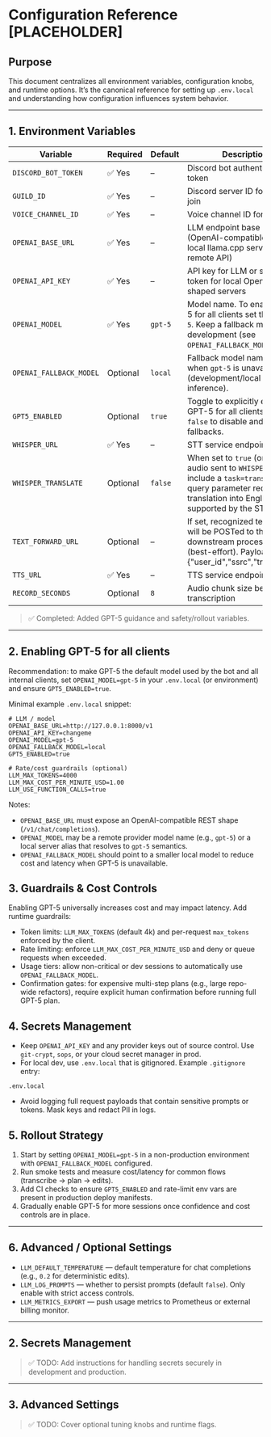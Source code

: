 # Configuration Reference [PLACEHOLDER]

## Purpose
This document centralizes all environment variables, configuration knobs, and runtime options. It’s the canonical reference for setting up `.env.local` and understanding how configuration influences system behavior.

---

## 1. Environment Variables

| Variable | Required | Default | Description |
|----------|----------|---------|-------------|
| `DISCORD_BOT_TOKEN` | ✅ Yes | – | Discord bot authentication token |
| `GUILD_ID` | ✅ Yes | – | Discord server ID for auto-join |
| `VOICE_CHANNEL_ID` | ✅ Yes | – | Voice channel ID for auto-join |
| `OPENAI_BASE_URL` | ✅ Yes | – | LLM endpoint base URL (OpenAI-compatible; e.g. local llama.cpp server or remote API) |
| `OPENAI_API_KEY` | ✅ Yes | – | API key for LLM or service token for local OpenAI-shaped servers |
| `OPENAI_MODEL` | ✅ Yes | `gpt-5` | Model name. To enable GPT-5 for all clients set this to `gpt-5`. Keep a fallback model for development (see `OPENAI_FALLBACK_MODEL`). |
| `OPENAI_FALLBACK_MODEL` | Optional | `local` | Fallback model name to use when `gpt-5` is unavailable (development/local inference). |
| `GPT5_ENABLED` | Optional | `true` | Toggle to explicitly enable GPT-5 for all clients. Set to `false` to disable and force fallbacks. |
| `WHISPER_URL` | ✅ Yes | – | STT service endpoint |
| `WHISPER_TRANSLATE` | Optional | `false` | When set to `true` (or `1`), the audio sent to `WHISPER_URL` will include a `task=translate` query parameter requesting translation into English when supported by the STT service. |
| `TEXT_FORWARD_URL` | Optional | – | If set, recognized text (JSON) will be POSTed to this URL for downstream processing (best-effort). Payload: {"user_id","ssrc","transcript"}. |
| `TTS_URL` | ✅ Yes | – | TTS service endpoint |
| `RECORD_SECONDS` | Optional | `8` | Audio chunk size before transcription |

> ✅ Completed: Added GPT-5 guidance and safety/rollout variables.

---

## 2. Enabling GPT-5 for all clients

Recommendation: to make GPT-5 the default model used by the bot and all internal clients, set `OPENAI_MODEL=gpt-5` in your `.env.local` (or environment) and ensure `GPT5_ENABLED=true`.

Minimal example `.env.local` snippet:

```env
# LLM / model
OPENAI_BASE_URL=http://127.0.0.1:8000/v1
OPENAI_API_KEY=changeme
OPENAI_MODEL=gpt-5
OPENAI_FALLBACK_MODEL=local
GPT5_ENABLED=true

# Rate/cost guardrails (optional)
LLM_MAX_TOKENS=4000
LLM_MAX_COST_PER_MINUTE_USD=1.00
LLM_USE_FUNCTION_CALLS=true
```

Notes:
- `OPENAI_BASE_URL` must expose an OpenAI-compatible REST shape (`/v1/chat/completions`).
- `OPENAI_MODEL` may be a remote provider model name (e.g., `gpt-5`) or a local server alias that resolves to `gpt-5` semantics.
- `OPENAI_FALLBACK_MODEL` should point to a smaller local model to reduce cost and latency when GPT-5 is unavailable.

## 3. Guardrails & Cost Controls

Enabling GPT-5 universally increases cost and may impact latency. Add runtime guardrails:

- Token limits: `LLM_MAX_TOKENS` (default 4k) and per-request `max_tokens` enforced by the client.
- Rate limiting: enforce `LLM_MAX_COST_PER_MINUTE_USD` and deny or queue requests when exceeded.
- Usage tiers: allow non-critical or dev sessions to automatically use `OPENAI_FALLBACK_MODEL`.
- Confirmation gates: for expensive multi-step plans (e.g., large repo-wide refactors), require explicit human confirmation before running full GPT-5 plan.

## 4. Secrets Management

- Keep `OPENAI_API_KEY` and any provider keys out of source control. Use `git-crypt`, `sops`, or your cloud secret manager in prod.
- For local dev, use `.env.local` that is gitignored. Example `.gitignore` entry:

```
.env.local
```

- Avoid logging full request payloads that contain sensitive prompts or tokens. Mask keys and redact PII in logs.

## 5. Rollout Strategy

1. Start by setting `OPENAI_MODEL=gpt-5` in a non-production environment with `OPENAI_FALLBACK_MODEL` configured.
2. Run smoke tests and measure cost/latency for common flows (transcribe -> plan -> edits).
3. Add CI checks to ensure `GPT5_ENABLED` and rate-limit env vars are present in production deploy manifests.
4. Gradually enable GPT-5 for more sessions once confidence and cost controls are in place.

---

## 6. Advanced / Optional Settings

- `LLM_DEFAULT_TEMPERATURE` — default temperature for chat completions (e.g., `0.2` for deterministic edits).
- `LLM_LOG_PROMPTS` — whether to persist prompts (default `false`). Only enable with strict access controls.
- `LLM_METRICS_EXPORT` — push usage metrics to Prometheus or external billing monitor.

---

## 2. Secrets Management
> ✅ TODO: Add instructions for handling secrets securely in development and production.

---

## 3. Advanced Settings
> ✅ TODO: Cover optional tuning knobs and runtime flags.
